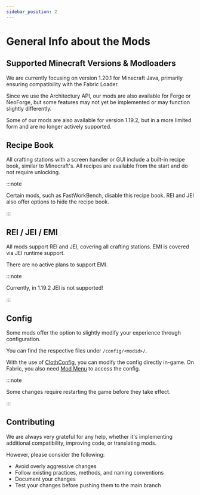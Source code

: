 ```yaml
---
sidebar_position: 2
---
```


# General Info about the Mods

## Supported Minecraft Versions & Modloaders
We are currently focusing on version 1.20.1 for Minecraft Java, primarily ensuring compatibility with the Fabric Loader.

Since we use the Architectury API, our mods are also available for Forge or NeoForge, but some features may not yet be implemented or may function slightly differently.

Some of our mods are also available for version 1.19.2, but in a more limited form and are no longer actively supported.

## Recipe Book
All crafting stations with a screen handler or GUI include a built-in recipe book, similar to Minecraft's. All recipes are available from the start and do not require unlocking.

:::note

Certain mods, such as FastWorkBench, disable this recipe book. REI and JEI also offer options to hide the recipe book.

:::

## REI / JEI / EMI
All mods support REI and JEI, covering all crafting stations.
EMI is covered via JEI runtime support.

There are no active plans to support EMI.

:::note

Currently, in 1.19.2 JEI is not supported!

:::

## Config
Some mods offer the option to slightly modify your experience through configuration.

You can find the respective files under `/config/<modid>/`.

With the use of [ClothConfig](https://modrinth.com/mod/cloth-config), you can modify the config directly in-game. On Fabric, you also need [Mod Menu](https://modrinth.com/mod/modmenu) to access the config.

:::note

Some changes require restarting the game before they take effect.

:::

## Contributing
We are always very grateful for any help, whether it's implementing additional compatibility, improving code, or translating mods.

However, please consider the following:

* Avoid overly aggressive changes
* Follow existing practices, methods, and naming conventions
* Document your changes
* Test your changes before pushing them to the main branch